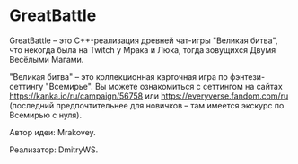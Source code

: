 # GreatBattle
GreatBattle – это C++-реализация древней чат-игры "Великая битва", что некогда была на Twitch у Мрака и Люка, тогда зовущихся Двумя Весёлыми Магами.

"Великая битва" – это коллекционная карточная игра по фэнтези-сеттингу "Всемирье". Вы можете ознакомиться с сеттингом на сайтах https://kanka.io/ru/campaign/56758 или https://everyverse.fandom.com/ru (последний предпочтительнее для новичков – там имеется экскурс по Всемирью с нуля).

Автор идеи: Mrakovey.

Реализатор: DmitryWS.
